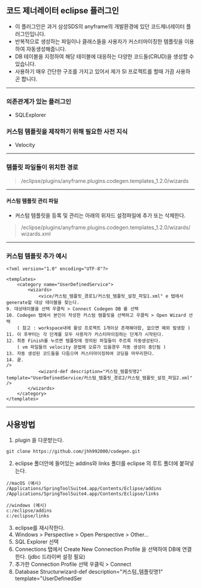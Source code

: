## 코드 제너레이터 eclipse 플러그인
* 이 플러그인은 과거 삼성SDS의 anyframe의 개발환경에 있던 코드제너레이터 플러그인입니다.
* 반복적으로 생성하는 파일이나 클래스들을 사용자가 커스터마이징한 템플릿을 이용하여 자동생성해줍니다.
* DB 테이블을 지정하여 해당 테이블에 대응하는 다양한 코드들(CRUD)을 생성할 수 있습니다.
* 사용하기 매우 간단한 구조를 가지고 있어서 제가 SI 프로젝트를 할때 가끔 사용하곤 합니다.
---
### 의존관계가 있는 플러그인
- SQLExplorer

### 커스텀 템플릿을 제작하기 위해 필요한 사전 지식
- Velocity
---

### 템플릿 파일들이 위치한 경로 
> /eclipse/plugins/anyframe.plugins.codegen.templates_1.2.0/wizards
---
#### 커스텀 템플릿 관리 파일
* 커스텀 템플릿을 등록 및 관리는 아래의 위자드 설정파일에 추가 또는 삭제한다.

> /eclipse/plugins/anyframe.plugins.codegen.templates_1.2.0/wizards/wizards.xml

---
### 커스텀 템플릿 추가 예시
```
<?xml version="1.0" encoding="UTF-8"?>

<templates>
	<category name="UserDefinedService">
		<wizards>
			<vice/커스텀_템플릿_경로1/커스텀_템플릿_설정_파일1.xml" e 탭에서 generate할 대상 테이블을 찾는다.
9. 대상테이블을 선택 우클릭 > Connect Codegen DB 를 선택
10. Codegen 탭에서 본인이 작성한 커스텀 템플릿을 선택하고 우클릭 > Open Wizard 선택  
    ( 참고 : workspace내에 활성 프로젝트 1개이상 존재해야함, 없으면 예외 발생함 )
11. 이 후부터는 각 단계를 모두 사용자가 커스터마이징하는 단계가 시작된다.
12. 최종 Finish를 누르면 템플릿에 정의된 파일들이 주르륵 자동생성된다.  
    ( vm 파일들의 velocity 문법에 오류가 있을경우 자동 생성이 중단됨 )
13. 자동 생성된 코드들을 다듬으며 커스터마이징하여 코딩을 마무리한다.
14. 끝.
/>
			<wizard-def description="커스텀_템플릿명2" template="UserDefinedService/커스텀_템플릿_경로2/커스텀_템플릿_설정_파일2.xml" />
		</wizards>
	</category>
</templates>
```
---
## 사용방법
1. plugin 을 다운받는다.
```
git clone https://github.com/jhh992000/codegen.git
```
2. eclipse 폴더안에 들어있는 addins와 links 폴더를 eclipse 의 루트 폴더에 붙혀넣는다.
```
//macOS (예시)
/Applications/SpringToolSuite4.app/Contents/Eclipse/addins
/Applications/SpringToolSuite4.app/Contents/Eclipse/links

//windows (예시)
c:/eclipse/addins
c:/eclipse/links
```
3. eclipse를 재시작한다.
4. Windows > Perspective > Open Perspective > Other...
5. SQL Explorer 선택
6. Connections 탭에서 Create New Connection Profile 을 선택하여 DB에 연결한다. (jdbc 드라이버 설정 필요)
7. 추가한 Connection Profile 선택 우클릭 > Connect
8. Database Structurwizard-def description="커스텀_템플릿명1" template="UserDefinedSer
